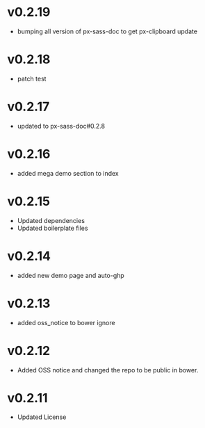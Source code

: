 
v0.2.19
==================
* bumping all version of px-sass-doc to get px-clipboard update


v0.2.18
==================
* patch test

v0.2.17
==============================
* updated to px-sass-doc#0.2.8

v0.2.16
==============================
* added mega demo section to index

v0.2.15
==============================
* Updated dependencies
* Updated boilerplate files

v0.2.14
==============================
* added new demo page and auto-ghp

v0.2.13
==============================
* added oss_notice to bower ignore

v0.2.12
==============================
* Added OSS notice and changed the repo to be public in bower.

v0.2.11
===================
* Updated License
